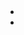 <div class="d-flex flex-row justify-content-center">
  <li class="menu-item nav-item">
    <a 
      href="https://instagram.com/thisisnotjohnpaul" 
      class="nav-link text-lowercase"
      target="_blank"
    ><i class="fab fa-instagram"></i></a>
  </li>
  <li class="menu-item nav-item">
    <a 
      href="https://www.linkedin.com/in/john-paul-ward-71811bbb/" 
      class="nav-link text-lowercase"
      target="_blank"
    ><i class="fab fa-linkedin"></i></a>
  </li>
</div>